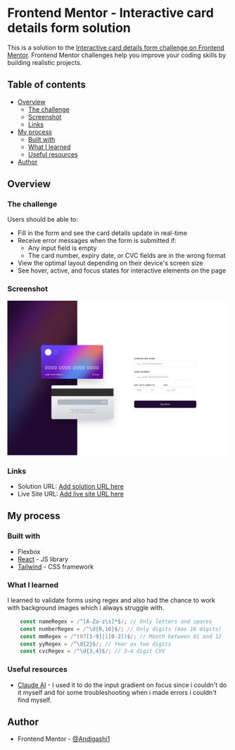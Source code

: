# Frontend Mentor - Interactive card details form solution

This is a solution to the [Interactive card details form challenge on Frontend Mentor](https://www.frontendmentor.io/challenges/interactive-card-details-form-XpS8cKZDWw). Frontend Mentor challenges help you improve your coding skills by building realistic projects. 

## Table of contents

- [Overview](#overview)
  - [The challenge](#the-challenge)
  - [Screenshot](#screenshot)
  - [Links](#links)
- [My process](#my-process)
  - [Built with](#built-with)
  - [What I learned](#what-i-learned)
  - [Useful resources](#useful-resources)
- [Author](#author)



## Overview

### The challenge

Users should be able to:

- Fill in the form and see the card details update in real-time
- Receive error messages when the form is submitted if:
  - Any input field is empty
  - The card number, expiry date, or CVC fields are in the wrong format
- View the optimal layout depending on their device's screen size
- See hover, active, and focus states for interactive elements on the page

### Screenshot

![](./src/assets/images/localhost_5173_.png)

### Links

- Solution URL: [Add solution URL here](https://your-solution-url.com)
- Live Site URL: [Add live site URL here](https://your-live-site-url.com)

## My process

### Built with

- Flexbox
- [React](https://reactjs.org/) - JS library
- [Tailwind](https://tailwindcss.com/) - CSS framework

### What I learned

I learned to validate forms using regex and also had the chance to work with background images which i always struggle with.

```js
    const nameRegex = /^[A-Za-z\s]*$/; // Only letters and spaces
    const numberRegex = /^\d{0,16}$/; // Only digits (max 16 digits)
    const mmRegex = /^(0?[1-9]|1[0-2])$/; // Month between 01 and 12
    const yyRegex = /^\d{2}$/; // Year as two digits
    const cvcRegex = /^\d{3,4}$/; // 3-4 digit CVV
```

### Useful resources

- [Claude AI](https://claude.ai) - I used it to do the input gradient on focus since i couldn't do it myself and for some troubleshooting when i made errors i couldn't find myself.


## Author

- Frontend Mentor - [@Andigashi1](https://www.frontendmentor.io/profile/Andigashi1)


